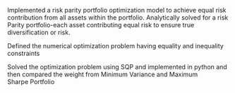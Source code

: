 Implemented a risk parity portfolio optimization model to achieve equal risk contribution from all assets within the portfolio.
Analytically solved for a risk Parity portfolio-each asset contributing equal risk to ensure true diversification or risk. 

Defined the numerical optimization problem having equality and inequality constraints

Solved the optimization problem using SQP and implemented in python and then compared the weight from Minimum Variance and Maximum Sharpe Portfolio

